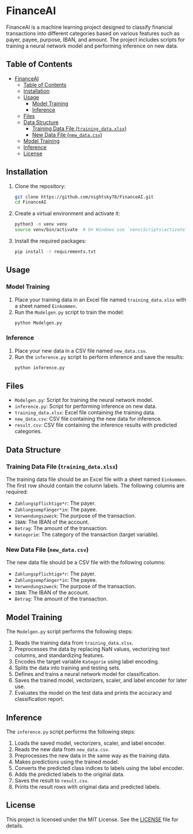 # FinanceAI

FinanceAI is a machine learning project designed to classify financial transactions into different categories based on various features such as payer, payee, purpose, IBAN, and amount. The project includes scripts for training a neural network model and performing inference on new data.

## Table of Contents

- [FinanceAI](#financeai)
  - [Table of Contents](#table-of-contents)
  - [Installation](#installation)
  - [Usage](#usage)
    - [Model Training](#model-training)
    - [Inference](#inference)
  - [Files](#files)
  - [Data Structure](#data-structure)
    - [Training Data File (`training_data.xlsx`)](#training-data-file-training_dataxlsx)
    - [New Data File (`new_data.csv`)](#new-data-file-new_datacsv)
  - [Model Training](#model-training-1)
  - [Inference](#inference-1)
  - [License](#license)

## Installation

1. Clone the repository:
    ```bash
    git clone https://github.com/nightsky78/FinanceAI.git
    cd FinanceAI
    ```

2. Create a virtual environment and activate it:
    ```bash
    python3 -m venv venv
    source venv/bin/activate  # On Windows use `venv\Scripts\activate`
    ```

3. Install the required packages:
    ```bash
    pip install -r requirements.txt
    ```

## Usage

### Model Training

1. Place your training data in an Excel file named `training_data.xlsx` with a sheet named `Einkommen`.
2. Run the `Modelgen.py` script to train the model:
    ```bash
    python Modelgen.py
    ```

### Inference

1. Place your new data in a CSV file named `new_data.csv`.
2. Run the `inference.py` script to perform inference and save the results:
    ```bash
    python inference.py
    ```

## Files

- `Modelgen.py`: Script for training the neural network model.
- `inference.py`: Script for performing inference on new data.
- `training_data.xlsx`: Excel file containing the training data.
- `new_data.csv`: CSV file containing the new data for inference.
- `result.csv`: CSV file containing the inference results with predicted categories.

## Data Structure

### Training Data File (`training_data.xlsx`)

The training data file should be an Excel file with a sheet named `Einkommen`. The first row should contain the column labels. The following columns are required:

- `Zahlungspflichtige*r`: The payer.
- `Zahlungsempfänger*in`: The payee.
- `Verwendungszweck`: The purpose of the transaction.
- `IBAN`: The IBAN of the account.
- `Betrag`: The amount of the transaction.
- `Kategorie`: The category of the transaction (target variable).

### New Data File (`new_data.csv`)

The new data file should be a CSV file with the following columns:

- `Zahlungspflichtige*r`: The payer.
- `Zahlungsempfänger*in`: The payee.
- `Verwendungszweck`: The purpose of the transaction.
- `IBAN`: The IBAN of the account.
- `Betrag`: The amount of the transaction.

## Model Training

The `Modelgen.py` script performs the following steps:

1. Reads the training data from `training_data.xlsx`.
2. Preprocesses the data by replacing NaN values, vectorizing text columns, and standardizing features.
3. Encodes the target variable `Kategorie` using label encoding.
4. Splits the data into training and testing sets.
5. Defines and trains a neural network model for classification.
6. Saves the trained model, vectorizers, scaler, and label encoder for later use.
7. Evaluates the model on the test data and prints the accuracy and classification report.

## Inference

The `inference.py` script performs the following steps:

1. Loads the saved model, vectorizers, scaler, and label encoder.
2. Reads the new data from `new_data.csv`.
3. Preprocesses the new data in the same way as the training data.
4. Makes predictions using the trained model.
5. Converts the predicted class indices to labels using the label encoder.
6. Adds the predicted labels to the original data.
7. Saves the result to `result.csv`.
8. Prints the result rows with original data and predicted labels.

## License

This project is licensed under the MIT License. See the [LICENSE](LICENSE) file for details.